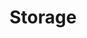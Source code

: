 ---
docType: "Course"
title: "Storage"
description: "Persistent storage solutions"
lectures: 2
courseTitle: "Storage"
themeColor: "#00B39F"
weight: 1
cardImage: ""
toc:
  [
    "learn",
    "practice"
  ]
---